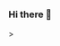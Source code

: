 ### Hi there 👋

<!--
**Rifana1977/Rifana1977** is a ✨ _special_ ✨ repository because its `README.md` (this file) appears on your GitHub profile.

# 💫 About Me:
I'm looking for help with web development <br>I'm currently learning Figma<br>I'm beginner to programming<br>Fun fact-I am lazy but smart


## 🌐 Socials:
[![Behance](https://img.shields.io/badge/Behance-1769ff?logo=behance&logoColor=white)](https://behance.net/RIFANA K SHEJIR) [![Instagram](https://img.shields.io/badge/Instagram-%23E4405F.svg?logo=Instagram&logoColor=white)](https://instagram.com/rifa_na_riya) [![LinkedIn](https://img.shields.io/badge/LinkedIn-%230077B5.svg?logo=linkedin&logoColor=white)](https://linkedin.com/in/RIFANA K SHEJIR) 

# 💻 Tech Stack:
	![Figma](https://img.shields.io/badge/figma-%23F24E1E.svg?style=flat&logo=figma&logoColor=white)
# 📊 GitHub Stats:
![](https://github-readme-stats.vercel.app/api?username=Rifana1977&theme=midnight-purple&hide_border=true&include_all_commits=false&count_private=true)<br/>
![](https://github-readme-streak-stats.herokuapp.com/?user=Rifana1977&theme=midnight-purple&hide_border=true)<br/>
![](https://github-readme-stats.vercel.app/api/top-langs/?username=Rifana1977&theme=midnight-purple&hide_border=true&include_all_commits=false&count_private=true&layout=compact)

### ✍️ Random Dev Quote
![](https://quotes-github-readme.vercel.app/api?type=horizontal&theme=radical)

### 🔝 Top Contributed Repo
![](https://github-contributor-stats.vercel.app/api?username=Rifana1977&limit=5&theme=dark&combine_all_yearly_contributions=true)

### 😂 Random Dev Meme
<img src='https://randommeme-five.vercel.app/' style="height: 400px;"/>

---
[![](https://visitcount.itsvg.in/api?id=Rifana1977&icon=0&color=0)](https://visitcount.itsvg.in)

<!-- Proudly created with GPRM ( https://gprm.itsvg.in ) -->>
